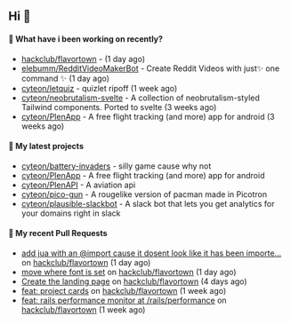 ## Hi 👋

#### 👀 What have i been working on recently?

- [hackclub/flavortown](https://github.com/hackclub/flavortown) -  (1 day ago)
- [elebumm/RedditVideoMakerBot](https://github.com/elebumm/RedditVideoMakerBot) - Create Reddit Videos with just✨ one command ✨ (1 day ago)
- [cyteon/letquiz](https://github.com/cyteon/letquiz) - quizlet ripoff (1 week ago)
- [cyteon/neobrutalism-svelte](https://github.com/cyteon/neobrutalism-svelte) - A collection of neobrutalism-styled Tailwind components. Ported to svelte (3 weeks ago)
- [cyteon/PlenApp](https://github.com/cyteon/PlenApp) - A free flight tracking (and more) app for android (3 weeks ago)

#### 🌱 My latest projects

- [cyteon/battery-invaders](https://github.com/cyteon/battery-invaders) - silly game cause why not
- [cyteon/PlenApp](https://github.com/cyteon/PlenApp) - A free flight tracking (and more) app for android
- [cyteon/PlenAPI](https://github.com/cyteon/PlenAPI) - A aviation api
- [cyteon/pico-gun](https://github.com/cyteon/pico-gun) - A rougelike version of pacman made in Picotron
- [cyteon/plausible-slackbot](https://github.com/cyteon/plausible-slackbot) - A slack bot that lets you get analytics for your domains right in slack

#### 🔨 My recent Pull Requests

- [add jua with an @import cause it dosent look like it has been importe…](https://github.com/hackclub/flavortown/pull/54) on [hackclub/flavortown](https://github.com/hackclub/flavortown) (1 day ago)
- [move where font is set](https://github.com/hackclub/flavortown/pull/53) on [hackclub/flavortown](https://github.com/hackclub/flavortown) (1 day ago)
- [Create the landing page](https://github.com/hackclub/flavortown/pull/41) on [hackclub/flavortown](https://github.com/hackclub/flavortown) (4 days ago)
- [feat: project cards](https://github.com/hackclub/flavortown/pull/31) on [hackclub/flavortown](https://github.com/hackclub/flavortown) (1 week ago)
- [feat: rails performance monitor at /rails/performance](https://github.com/hackclub/flavortown/pull/23) on [hackclub/flavortown](https://github.com/hackclub/flavortown) (1 week ago)
